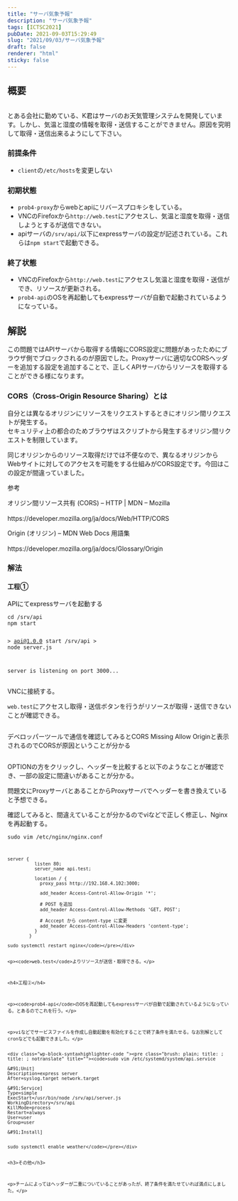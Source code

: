 ```yaml
---
title: "サーバ気象予報"
description: "サーバ気象予報"
tags: [ICTSC2021]
pubDate: 2021-09-03T15:29:49
slug: "2021/09/03/サーバ気象予報"
draft: false
renderer: "html"
sticky: false
---
```



<h2>概要</h2>



<figure class="wp-block-image"><img decoding="async" src="https://i.imgur.com/QjO1TAt.png.webp" alt=""/></figure>



<p>とある会社に勤めている、K君はサーバのお天気管理システムを開発しています。しかし、気温と湿度の情報を取得・送信することができません。原因を究明して取得・送信出来るようにして下さい。</p>



<h3>前提条件</h3>



<ul><li><code>client</code>の<code>/etc/hosts</code>を変更しない</li></ul>



<h3>初期状態</h3>



<ul><li><code>prob4-proxy</code>からwebとapiにリバースプロキシをしている。</li><li>VNCのFirefoxから<code>http://web.test</code>にアクセスし、気温と湿度を取得・送信しようとするが送信できない。</li><li>apiサーバの<code>/srv/api/</code>以下にexpressサーバの設定が記述されている。これらは<code>npm start</code>で起動できる。</li></ul>



<h3>終了状態</h3>



<ul><li>VNCのFirefoxから<code>http://web.test</code>にアクセスし気温と湿度を取得・送信ができ、リソースが更新される。</li><li><code>prob4-api</code>のOSを再起動してもexpressサーバが自動で起動されているようになっている。</li></ul>



<h2>解説</h2>



<p>この問題ではAPIサーバから取得する情報にCORS設定に問題があったためにブラウザ側でブロックされるのが原因でした。Proxyサーバに適切なCORSヘッダーを追加する設定を追加することで、正しくAPIサーバからリソースを取得することができる様になります。</p>



<h3>CORS（Cross-Origin Resource Sharing）とは</h3>



<p>自分とは異なるオリジンにリソースをリクエストするときにオリジン間リクエストが発生する。<br>
セキュリティ上の都合のためブラウザはスクリプトから発生するオリジン間リクエストを制限しています。</p>



<p>同じオリジンからのリソース取得だけでは不便なので、異なるオリジンからWebサイトに対してのアクセスを可能をする仕組みがCORS設定です。今回はこの設定が間違っていました。</p>



<p>参考</p>



<p>オリジン間リソース共有 (CORS) &#8211; HTTP | MDN &#8211; Mozilla<br><br>
https://developer.mozilla.org/ja/docs/Web/HTTP/CORS</p>



<p>Origin (オリジン) &#8211; MDN Web Docs 用語集<br><br>
https://developer.mozilla.org/ja/docs/Glossary/Origin</p>



<h3>解法</h3>



<h4>工程①</h4>



<p>APIにてexpressサーバを起動する</p>


<div class="wp-block-syntaxhighlighter-code "><pre class="brush: plain; title: ; title: ; notranslate" title=""><code>cd /srv/api
npm start

&gt; api@1.0.0 start /srv/api
&gt; node server.js

server is listening on port 3000...</code></pre></div>


<p>VNCに接続する。</p>



<p><code>web.test</code>にアクセスし取得・送信ボタンを行うがリソースが取得・送信できないことが確認できる。</p>



<figure class="wp-block-image size-large"><img decoding="async" src="https://i.imgur.com/ULqH6rx.png.webp" alt=""/></figure>



<p>デベロッパーツールで通信を確認してみるとCORS Missing Allow Originと表示されるのでCORSが原因ということが分かる</p>



<figure class="wp-block-image size-large"><img decoding="async" src="https://i.imgur.com/5c9VEj5.png.webp" alt=""/></figure>



<p>OPTIONの方をクリックし、ヘッダーを比較すると以下のようなことが確認でき、一部の設定に間違いがあることが分かる。<br>
</p>



<p>問題文にProxyサーバとあることからProxyサーバでヘッダーを書き換えていると予想できる。</p>



<p>確認してみると、間違えていることが分かるのでviなどで正しく修正し、Nginxを再起動する。</p>


<div class="wp-block-syntaxhighlighter-code "><pre class="brush: plain; title: ; title: ; notranslate" title=""><code>sudo vim /etc/nginx/nginx.conf


~~~~省略~~~~~~

server {
          listen 80;
          server_name api.test;

          location / {
            proxy_pass http://192.168.4.102:3000;

            add_header Access-Control-Allow-Origin '*';

            # POST を追加
            add_header Access-Control-Allow-Methods 'GET, POST';

            # Acccept から content-type に変更
            add_header Access-Control-Allow-Headers 'content-type';
          }
        }

sudo systemctl restart nginx</code></pre></div>


<p><code>web.test</code>よりリソースが送信・取得できる。</p>



<h4>工程②</h4>



<p><code>prob4-api</code>のOSを再起動してもexpressサーバが自動で起動されているようになっている。とあるのでこれを行う。</p>



<p>viなどでサービスファイルを作成し自動起動を有効化することで終了条件を満たせる。なお別解としてcronなどでも起動できました。</p>


<div class="wp-block-syntaxhighlighter-code "><pre class="brush: plain; title: ; title: ; notranslate" title=""><code>sudo vim /etc/systemd/system/api.service

&#91;Unit]
Description=express server
After=syslog.target network.target

&#91;Service]
Type=simple
ExecStart=/usr/bin/node /srv/api/server.js
WorkingDirectory=/srv/api
KillMode=process
Restart=always
User=user
Group=user

&#91;Install]


sudo systemctl enable weather</code></pre></div>


<h3>その他</h3>



<p>チームによってはヘッダーが二重についていることがあったが、終了条件を満たせていれば満点にしました。</p>
